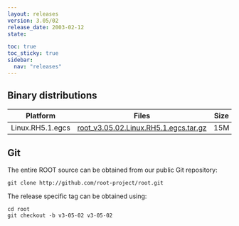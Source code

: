 ```yaml
---
layout: releases
version: 3.05/02
release_date: 2003-02-12
state:

toc: true
toc_sticky: true
sidebar:
  nav: "releases"
---
```



## Binary distributions

| Platform       | Files | Size |
|-----------|-------|-----|
| Linux.RH5.1.egcs | [root_v3.05.02.Linux.RH5.1.egcs.tar.gz](https://root.cern.ch/download/root_v3.05.02.Linux.RH5.1.egcs.tar.gz) |  15M |


## Git
The entire ROOT source can be obtained from our public Git repository:

~~~
git clone http://github.com/root-project/root.git
~~~
The release specific tag can be obtained using:
~~~
cd root
git checkout -b v3-05-02 v3-05-02
~~~

